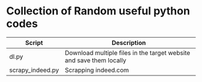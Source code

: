 # Collection of Random useful python codes


Script | Description
---|---
dl.py | Download multiple files in the target website and save them locally
scrapy_indeed.py | Scrapping indeed.com
